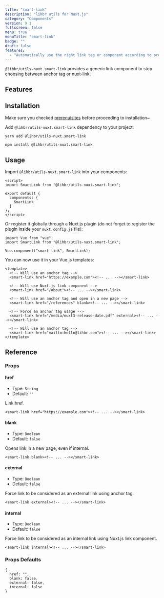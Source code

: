 ```yaml
---
title: "smart-link"
description: "lihbr utils for Nuxt.js"
category: "Components"
version: 0.1
fullscreen: false
menu: true
menuTitle: "smart-link"
badge: ""
draft: false
features:
  - "Automatically use the right link tag or component according to provided href"
---
```


`@lihbr/utils-nuxt.smart-link` provides a generic link component to stop choosing between anchor tag or nuxt-link.

## Features

<list :items="features"></list>

## Installation

<alert type="info">

Make sure you checked [prerequisites](/prerequisites) before proceeding to installation~

</alert>

Add `@lihbr/utils-nuxt.smart-link` dependency to your project:

<code-group>
  <code-block label="Yarn" active>

```bash
yarn add @lihbr/utils-nuxt.smart-link
```

  </code-block>
  <code-block label="npm">

```bash
npm install @lihbr/utils-nuxt.smart-link
```

  </code-block>
</code-group>

## Usage

Import `@lihbr/utils-nuxt.smart-link` into your components:

```vue[~/components/display/Card.vue]
<script>
import SmartLink from "@lihbr/utils-nuxt.smart-link";

export default {
  components: {
    SmartLink
  }
};
</script>
```

Or register it globally through a Nuxt.js plugin (do not forget to register the plugin inside your `nuxt.config.js` file):

```javascript[~/plugins/smart-link.js]
import Vue from "vue";
import SmartLink from "@lihbr/utils-nuxt.smart-link";

Vue.component("smart-link", SmartLink);
```

You can now use it in your Vue.js templates:

<!-- prettier-ignore-start -->
```vue[~/components/display/Card.vue]
<template>
  <!-- Will use an anchor tag -->
  <smart-link href="https://example.com"><!-- ... --></smart-link>

  <!-- Will use Nuxt.js link component -->
  <smart-link href="/about"><!-- ... --></smart-link>

  <!-- Will use an anchor tag and open in a new page -->
  <smart-link href="/references" blank><!-- ... --></smart-link>

  <!-- Force an anchor tag usage -->
  <smart-link href="/media/nuxt3-release-date.pdf" external><!-- ... --></smart-link>

  <!-- Will use an anchor tag -->
  <smart-link href="mailto:hello@lihbr.com"><!-- ... --></smart-link>
</template>
```
<!-- prettier-ignore-end -->

## Reference

### Props

#### href

- Type: `String`
- Default: `""`

Link href.

<!-- prettier-ignore-start -->
```html[component options]
<smart-link href="https://example.com"><!-- ... --></smart-link>
```
<!-- prettier-ignore-end -->

#### blank

- Type: `Boolean`
- Default: `false`

Opens link in a new page, even if internal.

<!-- prettier-ignore-start -->
```html[component options]
<smart-link blank><!-- ... --></smart-link>
```
<!-- prettier-ignore-end -->

#### external

- Type: `Boolean`
- Default: `false`

Force link to be considered as an external link using anchor tag.

<!-- prettier-ignore-start -->
```html[component options]
<smart-link external><!-- ... --></smart-link>
```
<!-- prettier-ignore-end -->

#### internal

- Type: `Boolean`
- Default: `false`

Force link to be considered as an internal link using Nuxt.js link component.

<!-- prettier-ignore-start -->
```html[component options]
<smart-link internal><!-- ... --></smart-link>
```
<!-- prettier-ignore-end -->

### Props Defaults

<!-- prettier-ignore-start -->
```javascript[component props]
{
  href: "",
  blank: false,
  external: false,
  internal: false
}
```
<!-- prettier-ignore-end -->
